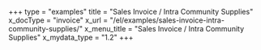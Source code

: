 +++
type = "examples"
title = "Sales Invoice / Intra Community Supplies"
x_docType = "invoice"
x_url = "/el/examples/sales-invoice-intra-community-supplies/"
x_menu_title = "Sales Invoice / Intra Community Supplies"
x_mydata_type = "1.2"
+++